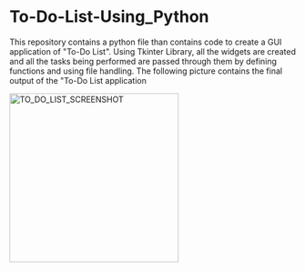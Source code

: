 # To-Do-List-Using_Python
This repository contains a python file than contains code to create a GUI application of "To-Do List". Using Tkinter Library, all the widgets are created and all the tasks being performed are passed through them by defining functions and using file handling. The following picture contains the final output of the "To-Do List application


<img width="297" alt="TO_DO_LIST_SCREENSHOT" src="https://github.com/Shreya23094/To-Do-List-Using_Python/assets/118115266/86a3a80b-6673-49ee-b100-150b17c73e41">
